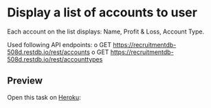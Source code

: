 # Display a list of accounts to user

Each account on the list displays: Name, Profit & Loss, Account Type.

Used following API endpoints:
o GET https://recruitmentdb-508d.restdb.io/rest/accounts
o GET https://recruitmentdb-508d.restdb.io/rest/accounttypes


## Preview

Open this task on [Heroku](https://ig-group-test.herokuapp.com/):
